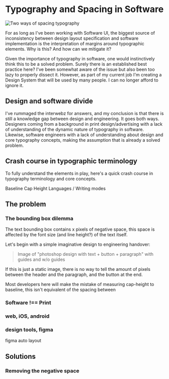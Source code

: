 # Typography and Spacing in Software

![Two ways of spacing typography](/type-spacing.png)

<Intro>
For as long as I've been working with Software UI, the biggest source of inconsistency between design layout specification and software implementation is the interpretation of margins around typographic elements. Why is this? And how can we mitigate it?
</Intro>

Given the importance of typography in software, one would instinctively think this to be a solved problem. Surely there is an established best practice here? I've been somewhat aware of the issue but also been too lazy to properly dissect it. However, as part of my current job I'm creating a Design System that will be used by many people. I can no longer afford to ignore it.


## Design and software divide

I've rummaged the interwebz for answers, and my conclusion is that there is still a knowledge gap between design and engineering. It goes both ways. Designers coming from a background in print design/advertising with a lack of understanding of the dynamic nature of typography in software. Likewise, software engineers with a lack of understanding about design and core typography concepts, making the assumption that is already a solved problem.


## Crash course in typographic terminology

To fully understand the elements in play, here's a quick crash course in typography terminology and core concepts.

Baseline
Cap Height
Languages / Writing modes


## The problem

### The bounding box dilemma

The text bounding box contains x pixels of negative space, this space is affected by the font size (and line height?) of the text itself. 

Let's begin with a simple imaginative design to engineering handover:


> Image of "photoshop design with text + button + paragraph" with guides and w/o guides


If this is just a static image, there is no way to tell the amount of pixels between the header and the paragraph, and the button at the end. 

Most developers here will make the mistake of measuring cap-height to baseline, this isn't equivalent of the spacing between


### Software !== Print


### web, iOS, android

### design tools, figma

figma auto layout





## Solutions

### Removing the negative space


